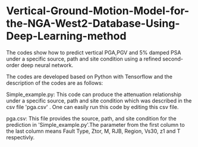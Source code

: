 # Vertical-Ground-Motion-Model-for-the-NGA-West2-Database-Using-Deep-Learning-method
The codes show how to predict vertical PGA,PGV and 5% damped PSA under a specific source, path and site condition using a refined second-order deep neural network.

The codes are developed based on Python with Tensorflow and the description of the codes are as follows:

Simple_example.py: This code can produce the attenuation relationship under a specific source, path and site condition which was described in the csv file 'pga.csv' . One can easily run this code by editing this csv file.

pga.csv: This file provides the source, path, and site condition for the prediction in 'Simple_example.py'.The parameter from the first column to the last column means Fault Type, Ztor, M, RJB, Region, Vs30, z1 and T respectivly.
